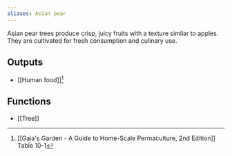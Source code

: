```yaml
---
aliases: Asian pear
---
```

Asian pear trees produce crisp, juicy fruits with a texture similar to apples. They are cultivated for fresh consumption and culinary use.
## Outputs
- [[Human food]][^1]
## Functions
- [[Tree]]

[^1]: [[Gaia's Garden - A Guide to Home-Scale Permaculture, 2nd Edition]] Table 10-1
